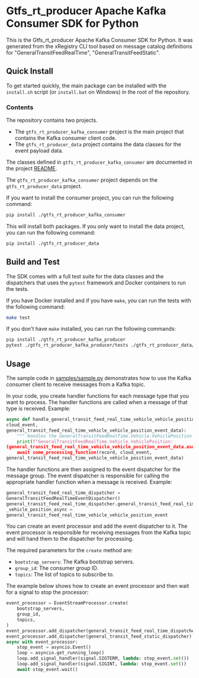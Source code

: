 
# Gtfs_rt_producer Apache Kafka Consumer SDK for Python

This is the Gtfs_rt_producer Apache Kafka Consumer SDK for Python. It was
generated from the xRegistry CLI tool based on message catalog definitions for
"GeneralTransitFeedRealTime", "GeneralTransitFeedStatic".

## Quick Install

To get started quickly, the main package can be installed with the `install.sh`
script (or `install.bat` on Windows) in the root of the repository.

### Contents

The repository contains two projects.
* The `gtfs_rt_producer_kafka_consumer` project is the main project that
contains the Kafka consumer client code.
* The `gtfs_rt_producer_data` project contains the data classes for the event
payload data.

The classes defined in `gtfs_rt_producer_kafka_consumer` are documented in the
project [README](./gtfs_rt_producer_kafka_consumer/README.md).

The `gtfs_rt_producer_kafka_consumer` project depends on the
`gtfs_rt_producer_data` project.

If you want to install the consumer project, you can run the following command:

```bash
pip install ./gtfs_rt_producer_kafka_consumer
```

This will install both packages. If you only want to install the data project,
you can run the following command:

```bash
pip install ./gtfs_rt_producer_data
```

## Build and Test

The SDK comes with a full test suite for the data classes and the dispatchers
that uses the `pytest` framework and Docker containers to run the tests.

If you have Docker installed and if you have `make`, you can run the tests with
the following command:

```bash
make test
```

If you don't have `make` installed, you can run the following commands:

```bash
pip install ./gtfs_rt_producer_kafka_producer
pytest ./gtfs_rt_producer_kafka_producer/tests ./gtfs_rt_producer_data/tests
```

## Usage

The sample code in [samples/sample.py](samples/sample.py) demonstrates how to
use the Kafka consumer client to receive messages from a Kafka topic.

In your code, you create handler functions for each message type that you want
to process. The handler functions are called when a message of that type is
received. Example:

```python
async def handle_general_transit_feed_real_time_vehicle_vehicle_position(record,
cloud_event,
general_transit_feed_real_time_vehicle_vehicle_position_event_data):
    """ Handles the GeneralTransitFeedRealTime.Vehicle.VehiclePosition event """
    print(f"GeneralTransitFeedRealTime.Vehicle.VehiclePosition:
{general_transit_feed_real_time_vehicle_vehicle_position_event_data.asdict()}")
    await some_processing_function(record, cloud_event,
general_transit_feed_real_time_vehicle_vehicle_position_event_data)
```

The handler functions are then assigned to the event dispatcher for the message
group. The event dispatcher is responsible for calling the appropriate handler
function when a message is received. Example:

```python
general_transit_feed_real_time_dispatcher =
GeneralTransitFeedRealTimeEventDispatcher()
general_transit_feed_real_time_dispatcher.general_transit_feed_real_time_vehicle
_vehicle_position_async =
general_transit_feed_real_time_vehicle_vehicle_position_event
```

You can create an event processor and add the event dispatcher to it. The event
processor is responsible for receiving messages from the Kafka topic and will
hand them to the dispatcher for processing.

The required parameters for the `create` method are:
* `bootstrap_servers`: The Kafka bootstrap servers.
* `group_id`: The consumer group ID.
* `topics`: The list of topics to subscribe to.

The example below shows how to create an event processor and then wait for a
signal to stop the processor:

```python
event_processor = EventStreamProcessor.create(
    bootstrap_servers,
    group_id,
    topics,
)
event_processor.add_dispatcher(general_transit_feed_real_time_dispatcher)
event_processor.add_dispatcher(general_transit_feed_static_dispatcher)
async with event_processor:
    stop_event = asyncio.Event()
    loop = asyncio.get_running_loop()
    loop.add_signal_handler(signal.SIGTERM, lambda: stop_event.set())
    loop.add_signal_handler(signal.SIGINT, lambda: stop_event.set())
    await stop_event.wait()
```